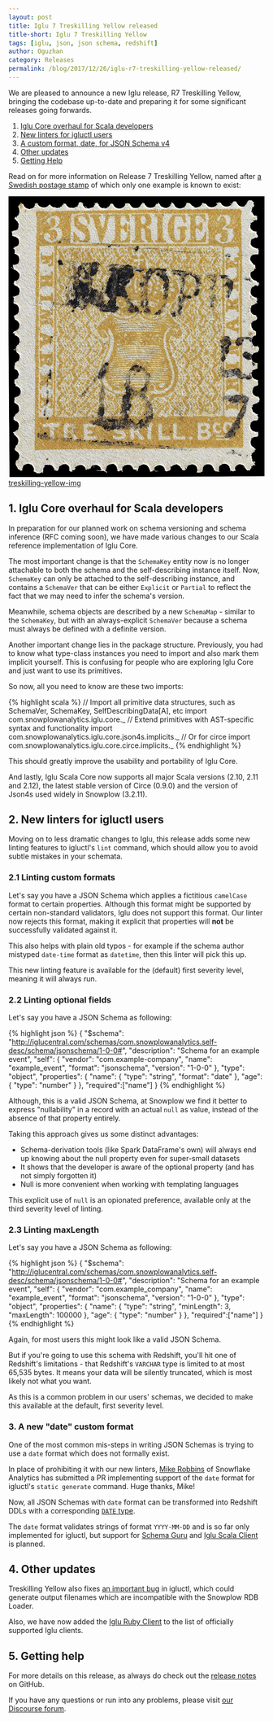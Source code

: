 ```yaml
---
layout: post
title: Iglu 7 Treskilling Yellow released
title-short: Iglu 7 Treskilling Yellow
tags: [iglu, json, json schema, redshift]
author: Oguzhan
category: Releases
permalink: /blog/2017/12/26/iglu-r7-treskilling-yellow-released/
---
```


We are pleased to announce a new Iglu release, R7 Treskilling Yellow, bringing the codebase up-to-date and preparing it for some significant releases going forwards.

1. [Iglu Core overhaul for Scala developers](#scala-core)
2. [New linters for igluctl users](#new-linters)
3. [A custom format, date, for JSON Schema v4](#new-format-date)
4. [Other updates](#other-updates)
5. [Getting Help](#other-updates)

Read on for more information on Release 7 Treskilling Yellow, named after [a Swedish postage stamp][treskilling-yellow] of which only one example is known to exist:

![treskilling-yellow-img] [treskilling-yellow-img]

<!--more-->

<h2 id="scala-core">1. Iglu Core overhaul for Scala developers</h2>

In preparation for our planned work on schema versioning and schema inference (RFC coming soon), we have made various changes to our Scala reference implementation of Iglu Core.

The most important change is that the `SchemaKey` entity now is no longer attachable to both the schema and the self-describing instance itself. Now, `SchemaKey` can only be attached to the self-describing instance, and contains a `SchemaVer` that can be either `Explicit` or `Partial` to reflect the fact that we may need to infer the schema's version.

Meanwhile, schema objects are described by a new `SchemaMap` - similar to the `SchemaKey`, but with an always-explicit `SchemaVer` because a schema must always be defined with a definite version.

Another important change lies in the package structure. Previously, you had to know what type-class instances you need to import and also mark them implicit yourself. This is confusing for people who are exploring Iglu Core and just want to use its primitives.

So now, all you need to know are these two imports:

{% highlight scala %}
// Import all primitive data structures, such as SchemaVer, SchemaKey, SelfDescribingData[A], etc
import com.snowplowanalytics.iglu.core._
// Extend primitives with AST-specific syntax and functionality
import com.snowplowanalytics.iglu.core.json4s.implicits._
// Or for circe
import com.snowplowanalytics.iglu.core.circe.implicits._
{% endhighlight %}

This should greatly improve the usability and portability of Iglu Core.

And lastly, Iglu Scala Core now supports all major Scala versions (2.10, 2.11 and 2.12), the latest stable version of Circe (0.9.0) and the version of Json4s used widely in Snowplow (3.2.11).

<h2 id="new-linters">2. New linters for igluctl users</h2>

Moving on to less dramatic changes to Iglu, this release adds some new linting features to igluctl's `lint` command, which should allow you to avoid subtle mistakes in your schemata.

<h3 id="custom-linter">2.1 Linting custom formats</h3>

Let's say you have a JSON Schema which applies a fictitious `camelCase` format to certain properties. Although this format might be supported by certain non-standard validators, Iglu does not support this format. Our linter now rejects this format, making it explicit that properties will **not** be successfully validated against it.

This also helps with plain old typos - for example if the schema author mistyped `date-time` format as `datetime`, then this linter will pick this up.

This new linting feature is available for the (default) first severity level, meaning it will always run.

<h3 id="optional-linter">2.2 Linting optional fields</h3>

Let's say you have a JSON Schema as following:

{% highlight json %}
{
  "$schema": "http://iglucentral.com/schemas/com.snowplowanalytics.self-desc/schema/jsonschema/1-0-0#",
  "description": "Schema for an example event",
  "self": {
    "vendor": "com.example-company",
    "name": "example_event",
    "format": "jsonschema",
    "version": "1-0-0"
  },
  "type": "object",
  "properties": {
    "name": {
      "type": "string",
      "format": "date"
    },
    "age": {
        "type": "number"
    }
  },
  "required":["name"]
}
{% endhighlight %}

Although, this is a valid JSON Schema, at Snowplow we find it better to express "nullability" in a record with an actual `null` as value, instead of the absence of that property entirely.

Taking this approach gives us some distinct advantages:

* Schema-derivation tools (like Spark DataFrame's own) will always end up knowing about the null property even for super-small datasets
* It shows that the developer is aware of the optional property (and has not simply forgotten it)
* Null is more convenient when working with templating languages

This explicit use of `null` is an opionated preference, available only at the third severity level of linting.

<h3 id="maxlength-linter">2.3 Linting maxLength</h3>

Let's say you have a JSON Schema as following:

{% highlight json %}
{
  "$schema": "http://iglucentral.com/schemas/com.snowplowanalytics.self-desc/schema/jsonschema/1-0-0#",
  "description": "Schema for an example event",
  "self": {
    "vendor": "com.example_company",
    "name": "example_event",
    "format": "jsonschema",
    "version": "1-0-0"
  },
  "type": "object",
  "properties": {
    "name": {
      "type": "string",
      "minLength": 3,
      "maxLength": 100000
    },
    "age": {
        "type": "number"
    }
  },
  "required":["name"]
}
{% endhighlight %}

Again, for most users this might look like a valid JSON Schema.

But if you're going to use this schema with Redshift, you'll hit one of Redshift's limitations - that Redshift's `VARCHAR` type is limited to at most 65,535 bytes. It means your data will be silently truncated, which is most likely not what you want.

As this is a common problem in our users' schemas, we decided to make this available at the default, first severity level.

<h3 id="new-format-date">3. A new "date" custom format</h3>

One of the most common mis-steps in writing JSON Schemas is trying to use a `date` format which does not formally exist.

In place of prohibiting it with our new linters, [Mike Robbins][miike] of Snowflake Analytics has submitted a PR implementing support of the `date` format for igluctl's `static generate` command. Huge thanks, Mike!

Now, all JSON Schemas with `date` format can be transformed into Redshift DDLs with a corresponding [`DATE` type][redshift-date].

The `date` format validates strings of format `YYYY-MM-DD` and is so far only implemented for igluctl, but support for [Schema Guru][schema-guru-date] and [Iglu Scala Client][iglu-client-date] is planned.

<h2 id="other-updates">4. Other updates</h2>

Treskilling Yellow also fixes [an important bug][i-271] in igluctl, which could generate output filenames which are incompatible with the Snowplow RDB Loader.

Also, we have now added the [Iglu Ruby Client][iglu-ruby-client] to the list of officially supported Iglu clients.

<h2 id="help">5. Getting help</h2>

For more details on this release, as always do check out the [release notes][snowplow-release] on GitHub.

If you have any questions or run into any problems, please visit [our Discourse forum][discourse].

[snowplow-release]: https://github.com/iglu/snowplow/releases/r7
[discourse]: http://discourse.snowplowanalytics.com/
[changelog]: https://github.com/snowplow/iglu/blob/master/CHANGELOG

[treskilling-yellow]: https://en.wikipedia.org/wiki/Treskilling_Yellow
[treskilling-yellow-img]: /assets/img/blog/2017/12/treskilling_yellow.jpg
[json-schema-v3]: https://tools.ietf.org/html/draft-zyp-json-schema-03
[json-schema-v4]: https://tools.ietf.org/html/draft-fge-json-schema-validation-00
[igluctl]: https://github.com/snowplow/iglu/tree/master/0-common/igluctl

[schema-guru]: https://github.com/snowplow/schema-guru/
[redshift-date]: http://docs.aws.amazon.com/redshift/latest/dg/r_Datetime_types.html#r_Datetime_types-date
[iglu-client-date]: https://github.com/snowplow/iglu-scala-client/issues/71
[schema-guru-date]: https://github.com/snowplow/schema-guru/issues/177
[miike]: https://github.com/miike

[iglu-ruby-client]: https://github.com/snowplow/iglu-ruby-client
[i-271]: https://github.com/snowplow/iglu/issues/271
